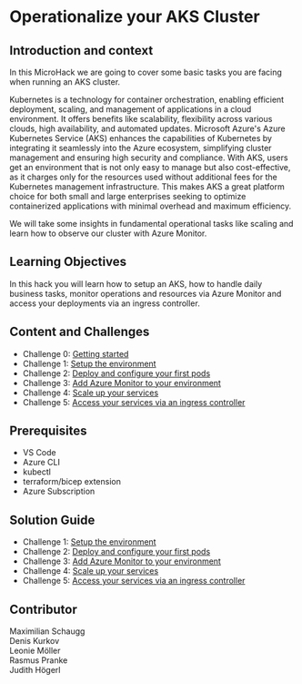 # Operationalize your AKS Cluster

## Introduction and context

In this MicroHack we are going to cover some basic tasks you are facing when running an AKS cluster.

Kubernetes is a technology for container orchestration, enabling efficient deployment, scaling, and management of applications in a cloud environment. It offers benefits like scalability, flexibility across various clouds, high availability, and automated updates. Microsoft Azure's Azure Kubernetes Service (AKS) enhances the capabilities of Kubernetes by integrating it seamlessly into the Azure ecosystem, simplifying cluster management and ensuring high security and compliance. With AKS, users get an environment that is not only easy to manage but also cost-effective, as it charges only for the resources used without additional fees for the Kubernetes management infrastructure. This makes AKS a great platform choice for both small and large enterprises seeking to optimize containerized applications with minimal overhead and maximum efficiency.

We will take some insights in fundamental operational tasks like scaling and learn how to observe our cluster with Azure Monitor.

## Learning Objectives

In this hack you will learn how to setup an AKS, how to handle daily business tasks, monitor operations and resources via Azure Monitor and access your deployments via an ingress controller.

## Content and Challenges

- Challenge 0: [Getting started](./Challenges/00-Getting-started.md)
- Challenge 1: [Setup the environment](./Challenges/01-Setup-Environment.md)
- Challenge 2: [Deploy and configure your first pods](./Challenges/02-Deploy-and-configure.md)
- Challenge 3: [Add Azure Monitor to your environment](./Challenges/03-Azure-Monitor.md)
- Challenge 4: [Scale up your services](./Challenges/04-Scale-up.md)
- Challenge 5: [Access your services via an ingress controller](./Challenges/05-Ingress-controller.md)

## Prerequisites

- VS Code
- Azure CLI
- kubectl
- terraform/bicep extension
- Azure Subscription

## Solution Guide

- Challenge 1: [Setup the environment](./Solutionguide/01-Setup-Environment-solution.md)
- Challenge 2: [Deploy and configure your first pods](./Solutionguide/02-Deploy-and-configure-solution.md)
- Challenge 3: [Add Azure Monitor to your environment](./Solutionguide/03-Azure-Monitor-solution.md)
- Challenge 4: [Scale up your services](./Solutionguide/04-Scale-up-solution.md)
- Challenge 5: [Access your services via an ingress controller](./Solutionguide/05-Ingress-controller-solution.md)

## Contributor

Maximilian Schaugg <br>
Denis Kurkov <br>
Leonie Möller <br>
Rasmus Pranke <br>
Judith Högerl
